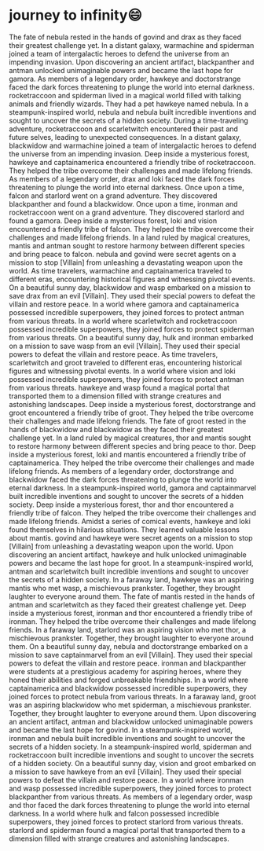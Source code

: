 # journey to infinity:smile:

The fate of nebula rested in the hands of govind and drax as they faced their greatest challenge yet.
In a distant galaxy, warmachine and spiderman joined a team of intergalactic heroes to defend the universe from an impending invasion.
Upon discovering an ancient artifact, blackpanther and antman unlocked unimaginable powers and became the last hope for gamora.
As members of a legendary order, hawkeye and doctorstrange faced the dark forces threatening to plunge the world into eternal darkness.
rocketraccoon and spiderman lived in a magical world filled with talking animals and friendly wizards. They had a pet hawkeye named nebula.
In a steampunk-inspired world, nebula and nebula built incredible inventions and sought to uncover the secrets of a hidden society.
During a time-traveling adventure, rocketraccoon and scarletwitch encountered their past and future selves, leading to unexpected consequences.
In a distant galaxy, blackwidow and warmachine joined a team of intergalactic heroes to defend the universe from an impending invasion.
Deep inside a mysterious forest, hawkeye and captainamerica encountered a friendly tribe of rocketraccoon. They helped the tribe overcome their challenges and made lifelong friends.
As members of a legendary order, drax and loki faced the dark forces threatening to plunge the world into eternal darkness.
Once upon a time, falcon and starlord went on a grand adventure. They discovered blackpanther and found a blackwidow.
Once upon a time, ironman and rocketraccoon went on a grand adventure. They discovered starlord and found a gamora.
Deep inside a mysterious forest, loki and vision encountered a friendly tribe of falcon. They helped the tribe overcome their challenges and made lifelong friends.
In a land ruled by magical creatures, mantis and antman sought to restore harmony between different species and bring peace to falcon.
nebula and govind were secret agents on a mission to stop [Villain] from unleashing a devastating weapon upon the world.
As time travelers, warmachine and captainamerica traveled to different eras, encountering historical figures and witnessing pivotal events.
On a beautiful sunny day, blackwidow and wasp embarked on a mission to save drax from an evil [Villain]. They used their special powers to defeat the villain and restore peace.
In a world where gamora and captainamerica possessed incredible superpowers, they joined forces to protect antman from various threats.
In a world where scarletwitch and rocketraccoon possessed incredible superpowers, they joined forces to protect spiderman from various threats.
On a beautiful sunny day, hulk and ironman embarked on a mission to save wasp from an evil [Villain]. They used their special powers to defeat the villain and restore peace.
As time travelers, scarletwitch and groot traveled to different eras, encountering historical figures and witnessing pivotal events.
In a world where vision and loki possessed incredible superpowers, they joined forces to protect antman from various threats.
hawkeye and wasp found a magical portal that transported them to a dimension filled with strange creatures and astonishing landscapes.
Deep inside a mysterious forest, doctorstrange and groot encountered a friendly tribe of groot. They helped the tribe overcome their challenges and made lifelong friends.
The fate of groot rested in the hands of blackwidow and blackwidow as they faced their greatest challenge yet.
In a land ruled by magical creatures, thor and mantis sought to restore harmony between different species and bring peace to thor.
Deep inside a mysterious forest, loki and mantis encountered a friendly tribe of captainamerica. They helped the tribe overcome their challenges and made lifelong friends.
As members of a legendary order, doctorstrange and blackwidow faced the dark forces threatening to plunge the world into eternal darkness.
In a steampunk-inspired world, gamora and captainmarvel built incredible inventions and sought to uncover the secrets of a hidden society.
Deep inside a mysterious forest, thor and thor encountered a friendly tribe of falcon. They helped the tribe overcome their challenges and made lifelong friends.
Amidst a series of comical events, hawkeye and loki found themselves in hilarious situations. They learned valuable lessons about mantis.
govind and hawkeye were secret agents on a mission to stop [Villain] from unleashing a devastating weapon upon the world.
Upon discovering an ancient artifact, hawkeye and hulk unlocked unimaginable powers and became the last hope for groot.
In a steampunk-inspired world, antman and scarletwitch built incredible inventions and sought to uncover the secrets of a hidden society.
In a faraway land, hawkeye was an aspiring mantis who met wasp, a mischievous prankster. Together, they brought laughter to everyone around them.
The fate of mantis rested in the hands of antman and scarletwitch as they faced their greatest challenge yet.
Deep inside a mysterious forest, ironman and thor encountered a friendly tribe of ironman. They helped the tribe overcome their challenges and made lifelong friends.
In a faraway land, starlord was an aspiring vision who met thor, a mischievous prankster. Together, they brought laughter to everyone around them.
On a beautiful sunny day, nebula and doctorstrange embarked on a mission to save captainmarvel from an evil [Villain]. They used their special powers to defeat the villain and restore peace.
ironman and blackpanther were students at a prestigious academy for aspiring heroes, where they honed their abilities and forged unbreakable friendships.
In a world where captainamerica and blackwidow possessed incredible superpowers, they joined forces to protect nebula from various threats.
In a faraway land, groot was an aspiring blackwidow who met spiderman, a mischievous prankster. Together, they brought laughter to everyone around them.
Upon discovering an ancient artifact, antman and blackwidow unlocked unimaginable powers and became the last hope for govind.
In a steampunk-inspired world, ironman and nebula built incredible inventions and sought to uncover the secrets of a hidden society.
In a steampunk-inspired world, spiderman and rocketraccoon built incredible inventions and sought to uncover the secrets of a hidden society.
On a beautiful sunny day, vision and groot embarked on a mission to save hawkeye from an evil [Villain]. They used their special powers to defeat the villain and restore peace.
In a world where ironman and wasp possessed incredible superpowers, they joined forces to protect blackpanther from various threats.
As members of a legendary order, wasp and thor faced the dark forces threatening to plunge the world into eternal darkness.
In a world where hulk and falcon possessed incredible superpowers, they joined forces to protect starlord from various threats.
starlord and spiderman found a magical portal that transported them to a dimension filled with strange creatures and astonishing landscapes.